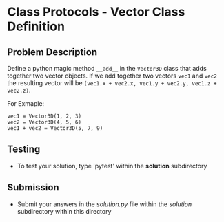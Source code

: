 # Class Protocols - Vector Class Definition

## Problem Description
Define a python magic method `__add__` in the `Vector3D` class that adds together two vector objects. If we add together two vectors `vec1` and `vec2` the resulting vector will be `(vec1.x + vec2.x, vec1.y + vec2.y, vec1.z + vec2.z)`.

For Exmaple:
```
vec1 = Vector3D(1, 2, 3)
vec2 = Vector3D(4, 5, 6)
vec1 + vec2 = Vector3D(5, 7, 9)
```
## Testing
* To test your solution, type 'pytest' within the **solution** subdirectory

## Submission
* Submit your answers in the *solution.py* file within the *solution* subdirectory within this directory
